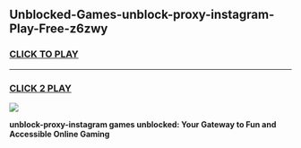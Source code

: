
## Unblocked-Games-unblock-proxy-instagram-Play-Free-z6zwy
<h3>
<a href="https://premium76.site?title=unblock-proxy-instagram&ref=23A">CLICK TO PLAY</a></h3>
<hr>

<h3>
<a href="https://premium76.site?title=unblock-proxy-instagram&ref=23A">CLICK 2 PLAY</a>
  
</h3>

<a href="https://premium76.site?title=unblock-proxy-instagram&ref=23A"><img src="https://clearcache.store/games.png"></a>


**unblock-proxy-instagram games unblocked: Your Gateway to Fun and Accessible Online Gaming**
